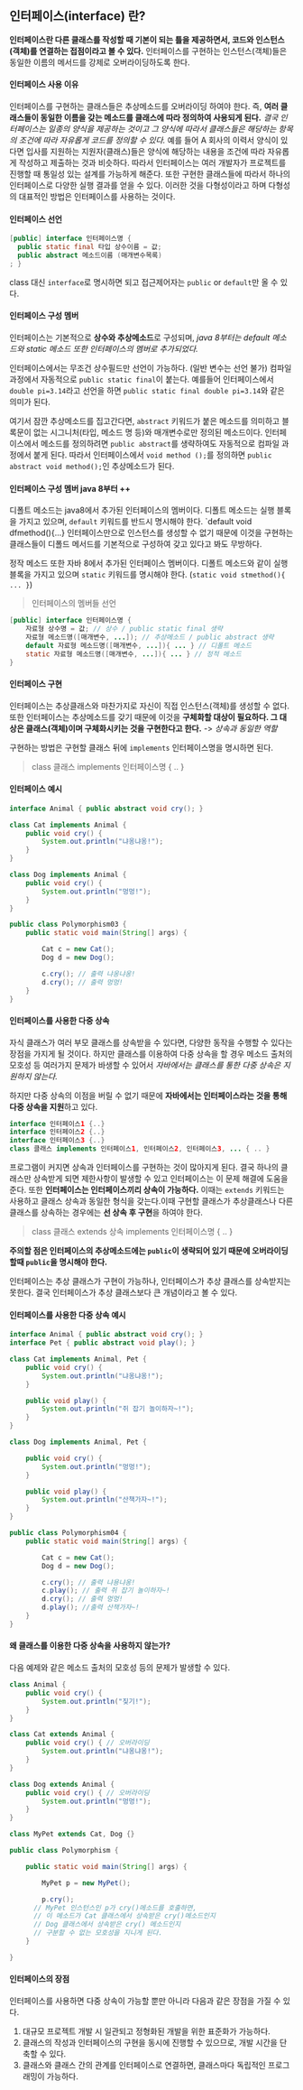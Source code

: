 ## 인터페이스(interface) 란?

**인터페이스란 다른 클래스를 작성할 때 기본이 되는 틀을 제공하면서, 코드와 인스턴스(객체)를 연결하는 접점이라고 볼 수 있다.** 인터페이스를 구현하는 인스턴스(객체)들은 동일한 이름의 메서드를 강제로 오버라이딩하도록 한다.

#### 인터페이스 사용 이유

인터페이스를 구현하는 클래스들은 추상메소드를 오버라이딩 하여야 한다. 즉, **여러 클래스들이 동일한 이름을 갖는 메소드를 클래스에 따라 정의하여 사용되게 된다.** *결국 인터페이스는 일종의 양식을 제공하는 것이고 그 양식에 따라서 클래스들은 해당하는 항목의 조건에 따라 자유롭게 코드를 정의할 수 있다.* 예를 들어 A 회사의 이력서 양식이 있다면 입사를 지원하는 지원자(클래스)들은 양식에 해당하는 내용을 조건에 따라 자유롭게 작성하고 제출하는 것과 비슷하다. 따라서 인터페이스는 여러 개발자가 프로젝트를 진행할 때 통일성 있는 설계를 가능하게 해준다. 또한 구현한 클래스들에 따라서 하나의 인터페이스로 다양한 실행 결과를 얻을 수 있다. 이러한 것을 다형성이라고 하며 다형성의 대표적인 방법은 인터페이스를 사용하는 것이다. 

#### 인터페이스 선언

```java
[public] interface 인터페이스명 { 
  public static final 타입 상수이름 = 값;
  public abstract 메소드이름 (매개변수목록)
; }
 ```

class 대신 `interface`로 명시하면 되고 접근제어자는 `public` or `default`만 올 수 있다.

#### 인터페이스 구성 멤버 

인터페이스는 기본적으로 **상수와 추상메소드**로 구성되며, *java 8부터는 default 메소드와 static 메소드 또한 인터페이스의 멤버로 추가되었다.*

인터페이스에서는 무조건 상수필드만 선언이 가능하다. (일반 변수는 선언 불가) 컴파일 과정에서 자동적으로 `public static final`이 붙는다. 예를들어 인터페이스에서 `double pi=3.14`라고 선언을 하면 `public static final double pi=3.14`와 같은 의미가 된다.

여기서 잠깐 추상메소드를 집고간다면, `abstract` 키워드가 붙은 메소드를 의미하고 블록문이 없는 시그니처(타입, 메소드 명 등)와 매개변수로만 정의된 메소드이다. 인터페이스에서 메소드를 정의하려면 `public abstract`를 생략하여도 자동적으로 컴파일 과정에서 붙게 된다. 따라서 인터페이스에서 `void method ();`를 정의하면 `public abstract void method();`인 추상메소드가 된다.

#### 인터페이스 구성 멤버 java 8부터 ++

디폴트 메소드는 java8에서 추가된 인터페이스의 멤버이다. 디폴트 메소드는 실행 블록을 가지고 있으며, `default` 키워드를 반드시 명시해야 한다. `default void dfmethod(){...} 인터페이스만으로 인스턴스를 생성할 수 없기 때문에 이것을 구현하는 클래스들이 디폴드 메서드를 기본적으로 구성하여 갖고 있다고 봐도 무방하다.

정작 메소드 또한 자바 8에서 추가된 인터페이스 멤버이다. 디폴트 메소드와 같이 실행 블록을 가지고 있으며 `static` 키워드를 명시해야 한다. (`static void stmethod(){ ... }`)

> 인터페이스의 멤버들 선언

```java
[public] interface 인터페이스명 {
    자료형 상수명 = 값; // 상수 / public static final 생략
    자료형 메소드명([매개변수, ...]); // 추상메소드 / public abstract 생략
    default 자료형 메소드명([매개변수, ...]){ ... } // 디폴트 메소드
    static 자료형 메소드명([매개변수, ...]){ ... } // 정적 메소드
}
```

#### 인터페이스 구현

인터페이스는 추상클래스와 마찬가지로 자신이 직접 인스턴스(객체)를 생성할 수 없다. 또한 인터페이스는 추상메소드를 갖기 때문에 이것을 **구체화할 대상이 필요하다. 그 대상은 클래스(객체)이며 구체화시키는 것을 구현한다고 한다.** -> *상속과 동일한 역할*

구현하는 방법은 구현할 클래스 뒤에 `implements` 인터페이스명을 명시하면 된다.  

> class 클래스 implements 인터페이스명 { .. }

#### 인터페이스 예시

```java
interface Animal { public abstract void cry(); }

class Cat implements Animal {
    public void cry() {
        System.out.println("냐옹냐옹!");
    }
}

class Dog implements Animal {
    public void cry() {
        System.out.println("멍멍!");
    }
}

public class Polymorphism03 {
    public static void main(String[] args) {

        Cat c = new Cat();
        Dog d = new Dog();

        c.cry(); // 출력 냐옹냐옹!
        d.cry(); // 출력 멍멍!
    }
}
```

#### 인터페이스를 사용한 다중 상속

자식 클래스가 여러 부모 클래스를 상속받을 수 있다면, 다양한 동작을 수행할 수 있다는 장점을 가지게 될 것이다. 하지만 클래스를 이용하여 다중 상속을 할 경우 메소드 출처의 모호성 등 여러가지 문제가 바생할 수 있어서 *자바에서는 클래스를 통한 다중 상속은 지원하지 않는다.*

하지만 다중 상속의 이점을 버릴 수 없기 때문에 **자바에서는 인터페이스라는 것을 통해 다중 상속을 지원**하고 있다. 

```java
interface 인터페이스1 {..}
interface 인터페이스2 {..}
interface 인터페이스3 {..}
class 클래스 implements 인터페이스1, 인터페이스2, 인터페이스3, ... { .. }
```

프로그램이 커지면 상속과 인터페이스를 구현하는 것이 많아지게 된다. 결국 하나의 클래스만 상속받게 되면 제한사항이 발생할 수 있고 인터페이스는 이 문제 해결에 도움을 준다. 또한 **인터페이스는 인터페이스끼리 상속이 가능하다.** 이때는 `extends` 키워드는 사용하고 클래스 상속과 동일한 형식을 갖는다.이때 구현할 클래스가 추상클래스나 다른 클래스를 상속하는 경우에는 **선 상속 후 구현**을 하여야 한다.

> class 클래스 extends 상속 implements 인터페이스명 { .. }

**주의할 점은 인터페이스의 추상메소드에는 `public`이 생략되어 있기 때문에 오버라이딩할때 `public`을 명시해야 한다.**

인터페이스는 추상 클래스가 구현이 가능하나, 인터페이스가 추상 클래스를 상속받지는 못한다. 결국 인터페이스가 추상 클래스보다 큰 개념이라고 볼 수 있다.

#### 인터페이스를 사용한 다중 상속 예시

```java
interface Animal { public abstract void cry(); }
interface Pet { public abstract void play(); }

class Cat implements Animal, Pet {
    public void cry() {
        System.out.println("냐옹냐옹!");
    }

    public void play() {
        System.out.println("쥐 잡기 놀이하자~!");
    }
}

class Dog implements Animal, Pet {

    public void cry() {
        System.out.println("멍멍!");
    }

    public void play() {
        System.out.println("산책가자~!");
    }
}

public class Polymorphism04 {
    public static void main(String[] args) {

        Cat c = new Cat();
        Dog d = new Dog();

        c.cry(); // 출력 냐용냐옹!
        c.play(); // 출력 쥐 잡기 놀이하자~!
        d.cry(); // 출력 멍멍!
        d.play(); //출력 산책가자~!
    }
}
```

#### 왜 클래스를 이용한 다중 상속을 사용하지 않는가?

다음 예제와 같은 메소드 출처의 모호성 등의 문제가 발생할 수 있다.

```java
class Animal { 
    public void cry() {
        System.out.println("짖기!");
    }
}

class Cat extends Animal {
    public void cry() { // 오버라이딩
        System.out.println("냐옹냐옹!");
    }
}

class Dog extends Animal {
    public void cry() { // 오버라이딩
        System.out.println("멍멍!");
    }
}

class MyPet extends Cat, Dog {}

public class Polymorphism {

    public static void main(String[] args) {

        MyPet p = new MyPet();

        p.cry();
      // MyPet 인스턴스인 p가 cry()메소드를 호출하면, 
      // 이 메소드가 Cat 클래스에서 상속받은 cry()메소드인지
      // Dog 클래스에서 상속받은 cry() 메소드인지
      // 구분할 수 없는 모호성을 지니게 된다.
    }

}
```

#### 인터페이스의 장점

인터페이스를 사용하면 다중 상속이 가능할 뿐만 아니라 다음과 같은 장점을 가질 수 있다.

1. 대규모 프로젝트 개발 시 일관되고 정형화된 개발을 위한 표준화가 가능하다.
2. 클래스의 작성과 인터페이스의 구현을 동시에 진행할 수 있으므로, 개발 시간을 단축할 수 있다.
3. 클래스와 클래스 간의 관계를 인터페이스로 연결하면, 클래스마다 독립적인 프로그래밍이 가능하다.
